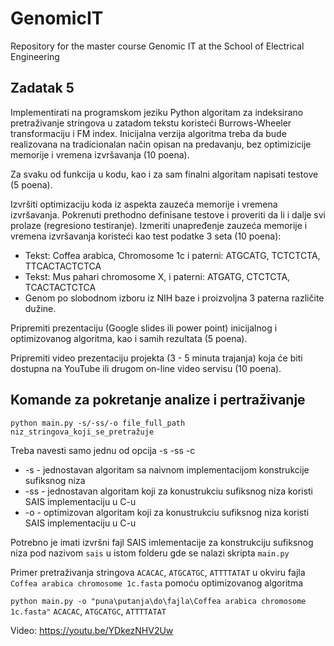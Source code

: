 # GenomicIT

Repository for the master course Genomic IT at the School of Electrical Engineering

## Zadatak 5
Implementirati na programskom jeziku Python algoritam za indeksirano pretraživanje stringova u zatadom tekstu koristeći Burrows-Wheeler transformaciju i FM index. Inicijalna verzija algoritma treba da bude realizovana na tradicionalan način opisan na predavanju, bez optimizicije memorije i vremena izvršavanja (10 poena).

Za svaku od funkcija u kodu, kao i za sam finalni algoritam napisati testove (5 poena).

Izvršiti optimizaciju koda iz aspekta zauzeća memorije i vremena izvršavanja. Pokrenuti prethodno definisane testove i proveriti da li i dalje svi prolaze (regresiono testiranje). Izmeriti unapređenje zauzeća memorije i vremena izvršavanja koristeći kao test podatke 3 seta (10 poena):
* Tekst: Coffea arabica, Chromosome 1c i paterni: ATGCATG, TCTCTCTA, TTCACTACTCTCA
* Tekst: Mus pahari chromosome X, i paterni: ATGATG, CTCTCTA, TCACTACTCTCA
* Genom po slobodnom izboru iz NIH baze i proizvoljna 3 paterna različite dužine.

Pripremiti prezentaciju (Google slides ili power point) inicijalnog i optimizovanog algoritma, kao i samih rezultata (5 poena).

Pripremiti video prezentaciju projekta (3 - 5 minuta trajanja) koja će biti dostupna na YouTube ili drugom on-line video servisu (10 poena).

## Komande za pokretanje analize i pertraživanje

`python main.py -s/-ss/-o file_full_path niz_stringova_koji_se_pretražuje`

Treba navesti samo jednu od opcija -s -ss -c
* -s - jednostavan algoritam sa naivnom implementacijom konstrukcije sufiksnog niza
* -ss - jednostavan algoritam koji za konustrukciu sufiksnog niza koristi SAIS implementaciju u C-u
* -o - optimizovan algoritam koji za konustrukciu sufiksnog niza koristi SAIS implementaciju u C-u

Potrebno je imati izvršni fajl SAIS imlementacije za konstrukciju sufiksnog niza pod nazivom `sais` u istom folderu gde se nalazi skripta `main.py`

Primer pretraživanja stringova `ACACAC`, `ATGCATGC`, `ATTTTATAT` u okviru fajla `Coffea arabica chromosome 1c.fasta` pomoću optimizovanog algoritma

`python main.py -o "puna\putanja\do\fajla\Coffea arabica chromosome 1c.fasta"` `ACACAC`, `ATGCATGC`, `ATTTTATAT`

Video: https://youtu.be/YDkezNHV2Uw 
